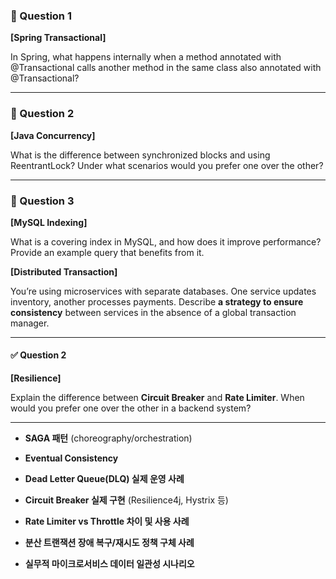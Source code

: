 ### **🧠 Question 1**

  

**[Spring Transactional]**

In Spring, what happens internally when a method annotated with @Transactional calls another method in the same class also annotated with @Transactional?

---

### **🧠 Question 2**

  

**[Java Concurrency]**

What is the difference between synchronized blocks and using ReentrantLock? Under what scenarios would you prefer one over the other?

---

### **🧠 Question 3**

  

**[MySQL Indexing]**

What is a covering index in MySQL, and how does it improve performance? Provide an example query that benefits from it.
  

**[Distributed Transaction]**

You’re using microservices with separate databases. One service updates inventory, another processes payments. Describe **a strategy to ensure consistency** between services in the absence of a global transaction manager.

---

#### **✅ Question 2**

  

**[Resilience]**

Explain the difference between **Circuit Breaker** and **Rate Limiter**. When would you prefer one over the other in a backend system?

---


- **SAGA 패턴** (choreography/orchestration)
    
- **Eventual Consistency**
    
- **Dead Letter Queue(DLQ) 실제 운영 사례**
    
- **Circuit Breaker 실제 구현** (Resilience4j, Hystrix 등)
    
- **Rate Limiter vs Throttle 차이 및 사용 사례**
    
- **분산 트랜잭션 장애 복구/재시도 정책 구체 사례**
    
- **실무적 마이크로서비스 데이터 일관성 시나리오**